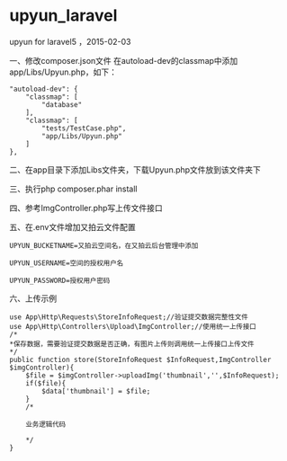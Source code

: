 # upyun_laravel
upyun for laravel5 ，2015-02-03

一、修改composer.json文件
  在autoload-dev的classmap中添加app/Libs/Upyun.php，如下：
  
	"autoload-dev": {
		"classmap": [
			"database"
		],
		"classmap": [
			"tests/TestCase.php",
			"app/Libs/Upyun.php"
		]
	},
二、在app目录下添加Libs文件夹，下载Upyun.php文件放到该文件夹下

三、执行php composer.phar install

四、参考ImgController.php写上传文件接口

五、在.env文件增加又拍云文件配置

	UPYUN_BUCKETNAME=又拍云空间名，在又拍云后台管理中添加

	UPYUN_USERNAME=空间的授权用户名

	UPYUN_PASSWORD=授权用户密码
	
六、上传示例
	
	use App\Http\Requests\StoreInfoRequest;//验证提交数据完整性文件
	use App\Http\Controllers\Upload\ImgController;//使用统一上传接口
	/*
	*保存数据，需要验证提交数据是否正确，有图片上传则调用统一上传接口上传文件
	*/
	public function store(StoreInfoRequest $InfoRequest,ImgController $imgController){
		$file = $imgController->uploadImg('thumbnail','',$InfoRequest);
		if($file){
			$data['thumbnail'] = $file;
		}
		/*
		
		业务逻辑代码
		
		*/
	}
